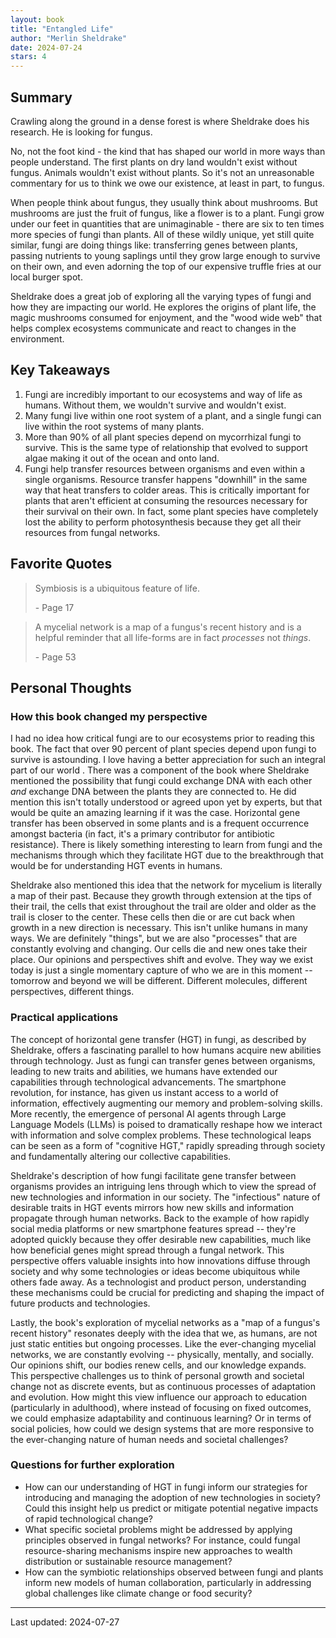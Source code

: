 ```yaml
---
layout: book
title: "Entangled Life"
author: "Merlin Sheldrake"
date: 2024-07-24
stars: 4
---
```


## Summary

Crawling along the ground in a dense forest is where Sheldrake does his research. He is looking for fungus.

No, not the foot kind - the kind that has shaped our world in more ways than people understand. The first plants on dry land wouldn't exist without fungus. Animals wouldn't exist without plants. So it's not an unreasonable commentary for us to think we owe our existence, at least in part, to fungus.

When people think about fungus, they usually think about mushrooms. But mushrooms are just the fruit of fungus, like a flower is to a plant. Fungi grow under our feet in quantities that are unimaginable - there are six to ten times more species of fungi than plants. All of these wildly unique, yet still quite similar, fungi are doing things like: transferring genes between plants, passing nutrients to young saplings until they grow large enough to survive on their own, and even adorning the top of our expensive truffle fries at our local burger spot.

Sheldrake does a great job of exploring all the varying types of fungi and how they are impacting our world. He explores the origins of plant life, the magic mushrooms consumed for enjoyment, and the "wood wide web" that helps complex ecosystems communicate and react to changes in the environment.

## Key Takeaways

1. Fungi are incredibly important to our ecosystems and way of life as humans. Without them, we wouldn't survive and wouldn't exist.
2. Many fungi live within one root system of a plant, and a single fungi can live within the root systems of many plants.
3. More than 90% of all plant species depend on mycorrhizal fungi to survive. This is the same type of relationship that evolved to support algae making it out of the ocean and onto land.
4. Fungi help transfer resources between organisms and even within a single organisms. Resource transfer happens "downhill" in the same way that heat transfers to colder areas. This is critically important for plants that aren't efficient at consuming the resources necessary for their survival on their own. In fact, some plant species have completely lost the ability to perform photosynthesis because they get all their resources from fungal networks.

## Favorite Quotes
>
> Symbiosis is a ubiquitous feature of life.
>
> <span class="page-number">- Page 17</span>

> A mycelial network is a map of a fungus's recent history and is a helpful reminder that all life-forms are in fact _processes_ not _things_.
>
> <span class="page-number">- Page 53</span>

## Personal Thoughts

### How this book changed my perspective

I had no idea how critical fungi are to our ecosystems prior to reading this book. The fact that over 90 percent of plant species depend upon fungi to survive is astounding. I love having a better appreciation for such an integral part of our world . There was a component of the book where Sheldrake mentioned the possibility that fungi could exchange DNA with each other _and_ exchange DNA between the plants they are connected to. He did mention this isn't totally understood or agreed upon yet by experts, but that would be quite an amazing learning if it was the case. Horizontal gene transfer has been observed in some plants and is a frequent occurrence amongst bacteria (in fact, it's a primary contributor for antibiotic resistance). There is likely something interesting to learn from fungi and the mechanisms through which they facilitate HGT due to the breakthrough that would be for understanding HGT events in humans.

Sheldrake also mentioned this idea that the network for mycelium is literally a map of their past. Because they growth through extension at the tips of their trail, the cells that exist throughout the trail are older and older as the trail is closer to the center. These cells then die or are cut back when growth in a new direction is necessary. This isn't unlike humans in many ways. We are definitely "things", but we are also "processes" that are constantly evolving and changing. Our cells die and new ones take their place. Our opinions and perspectives shift and evolve. They way we exist today is just a single momentary capture of who we are in this moment -- tomorrow and beyond we will be different. Different molecules, different perspectives, different things.

### Practical applications

The concept of horizontal gene transfer (HGT) in fungi, as described by Sheldrake, offers a fascinating parallel to how humans acquire new abilities through technology. Just as fungi can transfer genes between organisms, leading to new traits and abilities, we humans have extended our capabilities through technological advancements. The smartphone revolution, for instance, has given us instant access to a world of information, effectively augmenting our memory and problem-solving skills. More recently, the emergence of personal AI agents through Large Language Models (LLMs) is poised to dramatically reshape how we interact with information and solve complex problems. These technological leaps can be seen as a form of "cognitive HGT," rapidly spreading through society and fundamentally altering our collective capabilities.

Sheldrake's description of how fungi facilitate gene transfer between organisms provides an intriguing lens through which to view the spread of new technologies and information in our society. The "infectious" nature of desirable traits in HGT events mirrors how new skills and information propagate through human networks. Back to the example of how rapidly social media platforms or new smartphone features spread -- they're adopted quickly because they offer desirable new capabilities, much like how beneficial genes might spread through a fungal network. This perspective offers valuable insights into how innovations diffuse through society and why some technologies or ideas become ubiquitous while others fade away. As a technologist and product person, understanding these mechanisms could be crucial for predicting and shaping the impact of future products and technologies.

Lastly, the book's exploration of mycelial networks as a "map of a fungus's recent history" resonates deeply with the idea that we, as humans, are not just static entities but ongoing processes. Like the ever-changing mycelial networks, we are constantly evolving -- physically, mentally, and socially. Our opinions shift, our bodies renew cells, and our knowledge expands. This perspective challenges us to think of personal growth and societal change not as discrete events, but as continuous processes of adaptation and evolution. How might this view influence our approach to education (particularly in adulthood), where instead of focusing on fixed outcomes, we could emphasize adaptability and continuous learning? Or in terms of social policies, how could we design systems that are more responsive to the ever-changing nature of human needs and societal challenges?

### Questions for further exploration

- How can our understanding of HGT in fungi inform our strategies for introducing and managing the adoption of new technologies in society? Could this insight help us predict or mitigate potential negative impacts of rapid technological change?
- What specific societal problems might be addressed by applying principles observed in fungal networks? For instance, could fungal resource-sharing mechanisms inspire new approaches to wealth distribution or sustainable resource management?
- How can the symbiotic relationships observed between fungi and plants inform new models of human collaboration, particularly in addressing global challenges like climate change or food security?

---
Last updated: 2024-07-27

